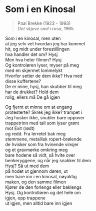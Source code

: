 # Som i en Kinosal  
> Paal Brekke (1923 - 1993)    
> *Det skjeve smil i rosa*, 1965  

Som i en kinosal, men uten  
at jeg selv vet hvordan jeg har kommet  
hit, og midt under forestillingen  
hva handler det om? Hysj  
Men hva heter filmen? Hysj  
Og kontroløren lyser, myser på meg  
med en skjermet lommelykt  
Hvorfor setter de dem ikke? Hva med  
disse kuffertene?  
De er mine, hysj, han skubber til meg  
har de drukket? Hold dem  
rolig, ellers må De gå igjen  

Og fjernt et minne om at engang  
protesterte? Skrek jeg ikke? trampet i  
Jeg husker ikke, snubler bare oppover  
trappetrinn med tall som lyser grønt  
mot Exit (rødt)  
og redd. Fra lerretet bak meg  
stemmene, metallisk ropert-brølende  
de hvisker som fra hvinende vinsjer  
og et gravmørke omkring meg  
bare hodene så vidt, så hvite over  
benkeryggene, og når jeg snakker til dem  
Hysj? Så ut med dem  
på hodet ut gjennom døren, ut  
men bare inn i en kinosal, nøyaktig  
maken, og den samme filmen  
Kjører de den forlengs eller baklengs  
Hysj. Og kontrolløren og det hele om  
igjen, opp trappene  
ut igjen, men alltid bare inn igjen
